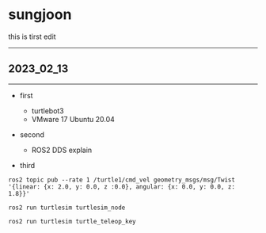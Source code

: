 # sungjoon
this is tirst edit


---

## 2023_02_13

---

* first
  * turtlebot3
  * VMware 17 Ubuntu 20.04

* second
  * ROS2 DDS explain
* third

```shell
ros2 topic pub --rate 1 /turtle1/cmd_vel geometry_msgs/msg/Twist '{linear: {x: 2.0, y: 0.0, z :0.0}, angular: {x: 0.0, y: 0.0, z: 1.8}}'

ros2 run turtlesim turtlesim_node

ros2 run turtlesim turtle_teleop_key

```
